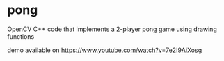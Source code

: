 # pong
OpenCV C++ code that implements a 2-player pong game using drawing functions


demo available on https://www.youtube.com/watch?v=7e2I9AiXosg
